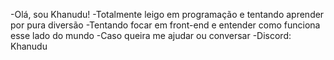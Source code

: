 -Olá, sou Khanudu!
-Totalmente leigo em programação e tentando aprender por pura diversão
-Tentando focar em front-end e entender como funciona esse lado do mundo
-Caso queira me ajudar ou conversar
-Discord: Khanudu

